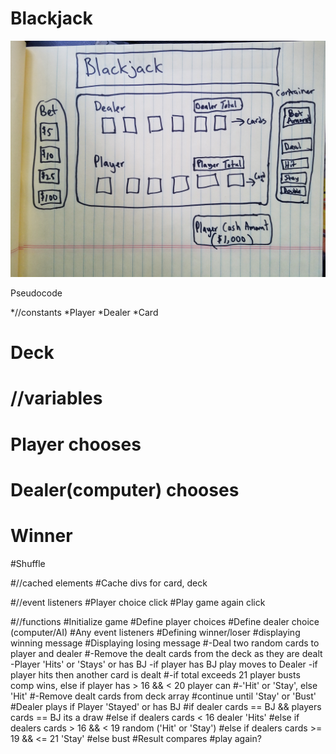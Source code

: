 # Blackjack

![Image Description](imgs/wire-frame.jpg)

Pseudocode

*//constants
*Player
*Dealer
*Card
# Deck


# //variables
# Player chooses
# Dealer(computer) chooses
# Winner
#Shuffle

#//cached elements
#Cache divs for card, deck

#//event listeners
#Player choice click
#Play game again click

#//functions
#Initialize game
#Define player choices 
#Define dealer choice (computer/AI)
#Any event listeners
#Defining winner/loser
#displaying winning message
#Displaying losing message
#-Deal two random cards to player and dealer
#-Remove the dealt cards from the deck as they are dealt
-Player 'Hits' or 'Stays' or has BJ
-if player has BJ play moves to Dealer
-if player hits then another card is dealt
#-if total exceeds 21 player busts comp wins, else if player has > 16 && < 20 player can #-'Hit' or 'Stay', else 'Hit' 
#-Remove dealt cards from deck array
#continue until 'Stay' or 'Bust'
#Dealer plays if Player 'Stayed' or has BJ
#if dealer cards == BJ && players cards == BJ its a draw
#else if dealers cards < 16 dealer 'Hits'
#else if dealers cards > 16 && < 19 random ('Hit' or 'Stay')
#else if dealers cards >= 19 && <= 21 'Stay'
#else bust 
#Result compares 
#play again?
